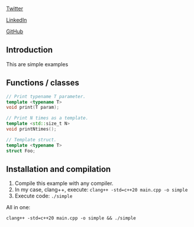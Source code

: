 [Twitter](https://twitter.com/conPdePABLO)

[LinkedIn](https://www.linkedin.com/in/parequena/)

[GitHub](https://github.com/parequena)

## Introduction

This are simple examples

## Functions / classes
``` cpp
// Print typename T parameter.
template <typename T>
void print(T param);

// Print N times as a template.
template <std::size_t N>
void printNtimes();

// Template struct.
template <typename T>
struct Foo;
```
 
## Installation and compilation
1. Compile this example with any compiler.
2. In my case, clang++, execute: `clang++ -std=c++20 main.cpp -o simple`
3. Execute code: `./simple`

All in one:

`clang++ -std=c++20 main.cpp -o simple && ./simple`
